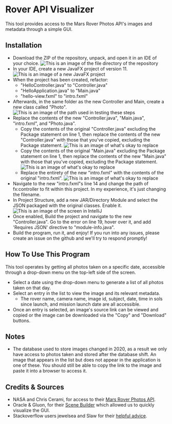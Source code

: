 # Rover API Visualizer
This tool provides access to the Mars Rover Photos API's images and metadata through a simple GUI.

## Installation
 - Download the ZIP of the repository, unpack, and open it in an IDE of your choice.
 ![This is an image of the file directory of the repository](https://cdn.discordapp.com/attachments/496087983779479584/954107093378539541/fileviewer.png)
 - In your IDE, create a new JavaFX project of version 11.
 ![This is an image of a new JavaFX project](https://cdn.discordapp.com/attachments/496087983779479584/954107093164626010/createproject.png)
 - When the project has been created, refactor:
   - "HelloController.java" to "Controller.java"
   - "HelloApplication.java" to "Main.java"
   - "hello-view.fxml" to "intro.fxml"
 - Afterwards, in the same folder as the new Controller and Main, create a new class called "Photo".
 ![This is an image of the path used in testing these steps](https://cdn.discordapp.com/attachments/496087983779479584/954107094095777852/inprojectfilepath.png)
 - Replace the contents of the new "Controller.java", "Main.java", "intro.fxml", and "Photo.java".
   - Copy the contents of the original "Controller.java" excluding the Package statement on line 1, then replace the contents
of the new "Controller.java" with those that you've copied, excluding the Package statement.
 ![This is an image of what's okay to replace](https://cdn.discordapp.com/attachments/496087983779479584/954107093814743060/hellocontrol_overwrite.png)
   - Copy the contents of the original "Main.java" excluding the Package statement on line 1, then replace the contents
of the new "Main.java" with those that you've copied, excluding the Package statement.
 ![This is an image of what's okay to replace](https://cdn.discordapp.com/attachments/496087983779479584/954107093579886732/helloapp_overwrite.png)
   - Replace the entirety of the new "intro.fxml" with the contents of the original "intro.fxml".
 ![This is an image of what's okay to replace](https://cdn.discordapp.com/attachments/496087983779479584/954107094389387345/intro_overwrite.png)
 - Navigate to the new "intro.fxml"s line 14 and change the path of fx:controller to fit within this project. In my
       experience, it's just changing the filename.
 - In Project Structure, add a new JAR/Directory Module and select the JSON packaged with the original classes. Enable it.
 ![This is an image of the screen in IntelliJ](https://cdn.discordapp.com/attachments/496087983779479584/954107094653624420/module_creation.png)
 - Once enabled, Build the project and navigate to the new "Controller.java". Go to the error on line 19, hover over it,
and add 'Requires JSON' directive to "module-info.java".
 - Build the program, run it, and enjoy! If you run into any issues, please create an issue on the github and we'll try to 
respond promptly!
## How To Use This Program
This tool operates by getting all photos taken on a specific date, accessible through a drop-down menu on the top-left
side of the screen.
 - Select a date using the drop-down menu to generate a list of all photos taken on that day.
 - Select an entry in the list to view the image and its relevant metadata.
   - The rover name, camera name, image id, subject, date, time in sols since launch, and mission launch date are all accessible.
 - Once an entry is selected, an image's source link can be viewed and copied or the image can be downloaded via the
"Copy" and "Download" buttons.
 
## Notes
 - The database used to store images changed in 2020, as a result we only have access to photos taken and stored after the database shift. An image that appears in the list but does not appear in the application is one of these. You should still be able to copy the link to the image and paste it into a browser to access it.

## Credits & Sources
 - NASA and Chris Cerami, for access to their [Mars Rover Photos API](https://github.com/chrisccerami/mars-photo-api).
 - Oracle & Gluon, for their [Scene Builder](https://gluonhq.com/products/scene-builder/) which allowed us to quickly visualize the GUI.
 - Stackoverflow users jewelsea and Slaw for their [helpful advice](https://stackoverflow.com/questions/71366928/how-to-retrieve-image-from-web-in-java-fx).
